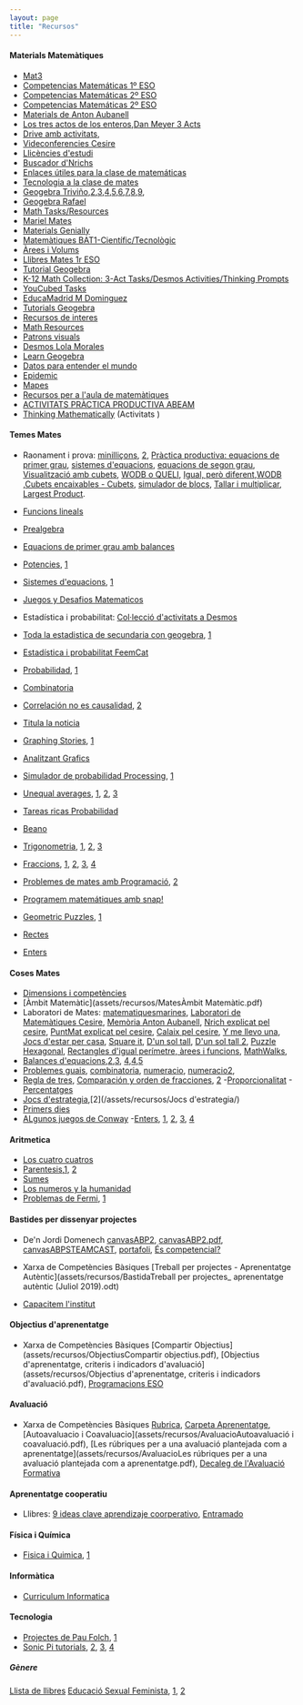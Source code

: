 ```yaml
---
layout: page
title: "Recursos"
---
```


#### Materials Matemàtiques

- [Mat3](https://mat3.cat/materials/guies-de-treball/)
- [Competencias Matemáticas 1º ESO](https://www.geogebra.org/m/dEV5qYNY)
- [Competencias Matemáticas 2º ESO](https://www.geogebra.org/m/aFeyvgJK)
- [Competencias Matemáticas 2º ESO](https://www.geogebra.org/m/mygg2z2f)
- [Materials de Anton Aubanell](http://www.xtec.cat/~aaubanel/)
- [Los tres actos de los enteros](https://tierradenumeros.com/post/hilo-tres-actos-de-los-enteros/),[Dan Meyer 3 Acts](https://docs.google.com/spreadsheets/u/0/d/1jXSt_CoDzyDFeJimZxnhgwOVsWkTQEsfqouLWNNC6Z4/pub?output=html)
- [Drive amb activitats](https://drive.google.com/drive/folders/1DRckVb0tHEqQqFpH1zH4rd0zaxBOexpl),
- [Videconferencies Cesire](https://agora.xtec.cat/cesire/general/videoconferencies-del-curs-activitats-riques-i-competencies-matematiques-a-laula-de-secundaria-en-obert/)
- [Llicències d'estudi](https://agora.xtec.cat/cesire/ambit-matematic/innovacio-i-recerca_mat/llicencies-destudi_mat/#Competencia_matematica_i_geometria_entre_l8217ESO_i_el_Batxillerat)
- [Buscador d'Nrichs](https://nrich.maths.org/search/?search=broads+topics&tab=1&fs=111110000000111)
- [Enlaces útiles para la clase de matemáticas](https://docs.google.com/document/d/174DY7xK8rLVvVwqYCweQDZ0tO4Zluf8RiG2k-cTWPDw/edit)
- [Tecnologia a la clase de mates](https://mei.org.uk/integrating-technology)
- [Geogebra Triviño](https://geogebra.ptrivino.es/export/capital201.html),[2](https://geogebra.ptrivino.es/export/capital202.html),[3](https://geogebra.ptrivino.es/export/capital203.html),[4](https://geogebra.ptrivino.es/export/capital204.html),[5](https://geogebra.ptrivino.es/export/capital205.html),[6](https://geogebra.ptrivino.es/export/capital206.html),[7](https://geogebra.ptrivino.es/export/capital207.html),[8](https://geogebra.ptrivino.es/export/capital208.html),[9](https://geogebra.ptrivino.es/export/capital209.html),
- [Geogebra Rafael](https://www.geogebra.org/u/rafael)
- [Math Tasks/Resources](https://docs.google.com/document/d/1vk4UNSkYUXtcL7znqpxRQD_9h7Fa9cV8wPuWOmDtHoI/edit)
- [Mariel Mates](https://marielmatesblog.wordpress.com)
- [Materials Genially](https://view.genial.ly/5f5e5dcd79626a0d71280042)
- [Matemàtiques BAT1-Científic/Tecnològic](https://docs.google.com/document/d/1YCm2M9XL3PwRna-7okh0lCBzn0o8pyvwR2xPEAglu2M/edit#heading=h.4jvlyd3kj3wt)
- [Àrees i Volums](https://drive.google.com/file/d/1Y6rgT6OopZEKROyxYC5BH21SgkOWpY3-/view)
- [Llibres Mates 1r ESO](https://drive.google.com/drive/folders/1BZG7rhk_aJg2q_mMo5_Jc1YR2BZORBZE)
- [Tutorial Geogebra](https://www.geogebra.org/m/depdxhks)
- [K-12 Math Collection: 3-Act Tasks/Desmos Activities/Thinking Prompts](https://drive.google.com/drive/folders/1VR1wyM6W01dA7iKjRO7VWqLo9Z4Fznoz)
- [YouCubed Tasks](https://www.youcubed.org/tasks/)
- [EducaMadrid M Dominguez](https://mediateca.educa.madrid.org/usuario/mdominguezromero)
- [Tutorials Geogebra](https://www.geogebra.org/a/14)
- [Recursos de interes](https://sites.google.com/view/matesconsara/otros-recursos-de-inter%C3%A9s?authuser=0)
- [Math Resources](https://docs.google.com/spreadsheets/d/1bIOh3S-bN0LCjVWrfpnhkaIapZKwtbAr5Z1gJQ_KGEY/edit#gid=0)
- [Patrons visuals](https://pbalaguer19.github.io/visualPatterns/)
- [Desmos Lola Morales](https://sites.google.com/view/desmosteacher-lolamorales)
- [Learn Geogebra](https://www.geogebra.org/m/jkprzjyb)
- [Datos para entender el mundo](https://abajoradicales.blogspot.com/2017/07/datos-para-entender-el-mundo.html)
- [Epidemic](https://nrich.maths.org/epidemic)
- [Mapes](https://twitter.com/joancamp/status/1233159991495921670?s=09)
- [Recursos per a l'aula de matemàtiques](https://serveiseducatius.xtec.cat/cesire/panoramica/recursos-per-laula-de-matematiques/)
- [ACTIVITATS PRÀCTICA PRODUCTIVA ABEAM](https://docs.google.com/spreadsheets/d/1oSZED2zX-27ApyogEwX5rseBxrCoKWoD/edit#gid=767189848)
- [Thinking Mathematically](https://nrich.maths.org/mathematically) (Activitats )

#### Temes Mates
- Raonament i prova: [minilliçons](https://puntmat.blogspot.com/2011/11/minillicons-i-estrategies.html), [2](https://puntmat.blogspot.com/2014/03/mes-sobre-minillicons.html), [Pràctica productiva: equacions de primer grau](https://puntmat.blogspot.com/2018/09/practica-productiva-equacions-de-primer.html), [sistemes d'equacions](https://puntmat.blogspot.com/2015/01/practica-productiva-i-sistema-dequacions.html), [equacions de segon grau](https://puntmat.blogspot.com/2014/03/practica-productiva-i-equacions-de.html), [Visualització amb cubets](https://puntmat.blogspot.com/2012/02/visualitzacio-amb-cubets-iii.html), [WODB o QUELI](https://sites.google.com/xtec.cat/cesire-matematiques-campanyes/inici/dimensi%C3%B3-web/wodb?authuser=0), [Igual, però diferent](https://sites.google.com/xtec.cat/cesire-matematiques-campanyes/inici/dimensi%C3%B3-web/igual-o-diferent?authuser=0),[WODB](http://wodb.ca/) ,[Cubets encaixables - Cubets](https://sites.google.com/xtec.cat/cesire-matematiques-campanyes/inici/laboratori-de-matem%C3%A0tiques/cubets-encaixables-vistes?authuser=0), [simulador de blocs](http://www.fisme.science.uu.nl/toepassingen/28020/), [Tallar i multiplicar](https://calaix2.blogspot.com/2012/10/tallar-i-multiplicar.html), [Largest Product](https://nrich.maths.org/1785).
- [Funcions lineals](https://teacher.desmos.com/activitybuilder/custom/5f3cf2755af60a35eb104501?lang=es)
- [Prealgebra](https://www.solvemoji.com/popular)
- [Equacions de primer grau amb balances](https://quevamosahacerhoy.com/ecuaciones-de-primer-grado-con-la-balanza/?utm_source=blogsterapp&utm_medium=twitter)
- [Potencies](https://twitter.com/smaccarrone/status/1454115852773638144?t=J042anjWQdf_Sps4jtPnfQ&s=09), [1](https://twitter.com/lolamenting/status/1451462921666678809?t=XouUusYGTziUAaLKXJujXg&s=09)
- [Sistemes d'equacions](https://twitter.com/pbeltranp/status/1444589336759001095?t=a_GfkpU2w26kv4TlYPkYCQ&s=03), [1](https://twitter.com/DeulofeuJordi/status/1238897947829587972?s=09)
- [Juegos y Desafios Matematicos](https://juegosydesafiosmatematicos.com/)
- Estadística i probabilitat: [Col·lecció d'activitats a Desmos](https://teacher.desmos.com/collection/60a295dace195c38b21c139a?lang=es)
- [Toda la estadistica de secundaria con geogebra](https://www.youtube.com/watch?v=0TloqsuEGHA), [1](https://drive.google.com/file/d/124SPE-PwvGB78O73eTJeU_ns5LNOHY_Y/view)
- [Estadística i probabilitat FeemCat](http://ademgi.feemcat.org/materials/tema13/)
- [Probabilidad](https://seeing-theory.brown.edu/basic-probability/es.html), [1](https://twitter.com/smaccarrone/status/1321773822878584834?s=09)
- [Combinatoria](https://www.cambridgemaths.org/Images/espresso_31_introduction-to-combinations.pdf)
- [Correlación no es causalidad](https://twitter.com/Picanumeros/status/1316810927262572546), [2](https://picanumeros.wordpress.com/2020/10/15/el-secreto-de-las-spurious-correlations-por-que-comer-queso-no-causa-la-aparicion-de-doctores-en-ingenieria/)
- [Titula la noticia](https://teacher.desmos.com/activitybuilder/custom/5f7016a742f2347c15934f5f?lang=es#preview/fc7e4e69-6d6c-4dc8-acfb-afab095cda7b)
- [Graphing Stories](https://teacher.desmos.com/activitybuilder/custom/58797d35d81a612605304b1f?lang=es&collections=featured-collections%2C5da6476150c0c36a0caf8ffb), [1](http://www.graphingstories.com/)
- [Analitzant Grafics](https://www.youcubed.org/resources/analyzing-graphs-3-12/)
- [Simulador de probabilidad Processing](http://matematicas11235813.luismiglesias.es/2021/03/31/simulador-de-probabilidad-lanzamiento-de-un-dado-con-proccesing/), [1](https://openprocessing.org/sketch/1154275)
- [Unequal averages](https://nrich.maths.org/unequal), [1](https://www.youtube.com/watch?v=BhDINcErhkU&t=7329s), [2](https://twitter.com/CcBcnMvd/status/1401157091621052418/photo/1), [3](https://twitter.com/CcBcnMvd/status/1401157091621052418)
- [Tareas ricas Probabilidad](https://docs.google.com/presentation/d/1tPsgxgObWB1TCmcq6Ugv06sDMfhbYdSUu3J2qCNr11A/edit#slide=id.ge4fc03a361_0_408)
- [Beano](https://twitter.com/palindromiano/status/1446518464810819601)
- [Trigonometria](https://twitter.com/MathigonOrg/status/1398640589823004677?s=09), [1](https://www.geogebra.org/m/rgcmdtd5), [2](https://teacher.desmos.com/activitybuilder/custom/5f23cca2e49e0244f13c9b1a?lang=es), [3](https://twitter.com/totipm/status/1234194987241349120?s=09)

- [Fraccions](https://twitter.com/pbeltranp/status/1384591092230787086?s=09), [1](https://twitter.com/DavidBarba2/status/1375520549414244357?s=09), [2](https://nrich.maths.org/13081), [3](https://twitter.com/MsIdeasMnosCtas/status/1284077505125789696/photo/1), [4](http://fractiontalks.com/)
- [Problemes de mates amb Programació](https://projecteuler.net/archives), [2](https://www.codebymath.com/index.php/welcome)
- [Programem matemátiques amb snap!](https://docs.google.com/presentation/d/e/2PACX-1vQPnQXRGEoAE61PJHT1JpXeUhL6eS_YWOpZ19yyguq-3wsG5jDRi-RRbCU2tx2bVxC9uS6iRvQUN03W/pub?start=false&loop=false&delayms=3000#slide=id.gf37d89184d_0_108)
- [Geometric Puzzles](https://drive.google.com/file/d/1hVP8tLURVDphmHsphz5BQLVzHCeTts29/view), [1](https://twitter.com/brilliantorg/status/1315351925966204930?s=09)
- [Rectes](https://teacher.desmos.com/activitybuilder/custom/5f8928490478200c707c7a0b?lang=es)
- [Enters](https://twitter.com/pbeltranp/status/1253953129177059328?s=09)

#### Coses Mates

- [Dimensions i competències](assets/recursos/MatesDimensions_innovamat.jpg)
- [Àmbit Matemàtic](assets/recursos/MatesÀmbit Matemàtic.pdf)
- Laboratori de Mates: [matematiquesmarines](https://matematiquesmarines.blogspot.com/), [Laboratori de Matemàtiques Cesire](https://sites.google.com/xtec.cat/cesire-matematiques-campanyes/laboratori-de-matem%C3%A0tiques), [Memòria Anton Aubanell](http://www.xtec.cat/~aaubanel/Memoria/Memoria.pdf), [Nrich explicat pel cesire](https://sites.google.com/xtec.cat/cesire-matematiques-campanyes/dimensi%C3%B3-web/nrich), [PuntMat explicat pel cesire](https://sites.google.com/xtec.cat/cesire-matematiques-campanyes/dimensi%C3%B3-web/puntmat?authuser=0), [Calaix pel cesire](https://sites.google.com/xtec.cat/cesire-matematiques-campanyes/dimensi%C3%B3-web/calaix-ie), [Y me llevo una](https://capitanswing.com/libros/y-me-llevo-una/), [Jocs d'estar per casa](https://www.vilaweb.cat/etiqueta/jocs-destar-per-casa/), [Square it](https://nrich.maths.org/squareit), [D'un sol tall](https://calaix2.blogspot.com/2015/11/dun-sol-tall-1.html), [D'un sol tall 2](https://calaix2.blogspot.com/2015/11/dun-sol-tall-2.html), [Puzzle Hexagonal](https://www.geogebra.org/m/scuk6ga4), [Rectangles d'igual perímetre, àrees i funcions](https://apliense.xtec.cat/arc/node/29113), [MathWalks](https://sites.google.com/powayusd.com/math-walks/home),
- [Balances d'equacions](https://teacher.desmos.com/activitybuilder/custom/6011c8ac0cf5ee4473203b36?lang=es),[2](https://www.didax.com/math/virtual-manipulatives.html),[3](https://www.dlt.ncssm.edu/tiger/math1.htm), [4](https://mathigon.org/polypad),[4](https://phet.colorado.edu/sims/html/equality-explorer/latest/equality-explorer_es.html),[5](https://www.transum.org/software/SW/Starter_of_the_day/Students/Stable_Scales_Quiz.asp)
- [Problemes guais](https://twitter.com/pbeltranp/status/1417875549339406339), [combinatoria](https://twitter.com/mmart659/status/1397566020219461633), [numeracio](https://nrich.maths.org/6499), [numeracio2](https://www.epriego.net/educa/game-cifras.asp),
- [Regla de tres](https://twitter.com/pbeltranp/status/1386273501443670016), [Comparación y orden de fracciones](https://twitter.com/pbeltranp/status/1332978320280088576?t=4t0YAK-3R-Nsq2BAm7eEqQ&s=19), [2](https://twitter.com/pbeltranp/status/1446919670209159169)
-[Proporcionalitat](https://teacher.desmos.com/activitybuilder/custom/61710fe92f06505672b93b60?lang=es)
-[Percentatges](https://twitter.com/david_meldor/status/1318498567401689088?s=09)
- [Jocs d'estrategia](https://twitter.com/srdelafu/status/1445039608476094470?t=IcyBc3U4LmvzMQAFXFWarw&s=03),[2](/assets/recursos/Jocs d'estrategia/)
- [Primers dies](https://mathequalslove.net/first-week-of-school-activities/#Lets_Make_Squares)
- [ALgunos juegos de Conway](https://juegosydesafiosmatematicos.com/contenido.aspx?id=33&idSeccion=3)
-[Enters](https://neoparaiso.com/imprimir/material-de-Negativos), [1](https://puntmat.blogspot.com/2011/06/conjectura-de-collatz-una-activitat-de.html), [2](http://puntmat.blogspot.com/2012/11/quadrat-magics-i-nombres-enters.html), [3](https://www.maths4everything.com/copia-de-actproc), [4](http://puntmat.blogspot.com/2020/09/practica-productiva-sumes-i-restes-de.html)

#### Aritmetica
- [Los cuatro cuatros](https://es.wikipedia.org/wiki/Cuatro_cuatros)
- [Parentesis](https://twitter.com/lolamenting/status/1443242320837611536?s=03),[1](https://www.coolmathgames.com/0-make-24), [2](https://teacher.desmos.com/activitybuilder/custom/57ae458a697f767c75597801)
- [Sumes](https://transum.org/Software/SW/Starter_of_the_day/starter_November13.ASP?sums=2)
- [Los numeros y la humanidad](http://gisme.eu/exponumhum/es/counters.php)
- [Problemas de Fermi](https://polipapers.upv.es/index.php/MSEL/article/download/7707/8120), [1](https://detalesanewton.wordpress.com/2019/11/09/un-discurso-y-dos-problemas-de-fermi-sobre-el-calentamiento-global/comment-page-1/#comment-2632)

#### Bastides per dissenyar projectes

- De'n Jordi Domenech [canvasABP2](assets/recursos/BastidacanvasABP2.odp), [canvasABP2.pdf](assets/recursos/BastidacanvasABP2.pdf), [canvasABPSTEAMCAST](assets/recursos/BastidacanvasABPSTEMCAST.odp), [portafoli](assets/recursos/BastidaportfolioABP2.pdf), [És competencial?](assets/recursos/BastidaFull-indicadors-unitats-competencials.pdf)


- Xarxa de Competències Bàsiques [Treball per projectes - Aprenentatge Autèntic](assets/recursos/BastidaTreball per projectes_ aprenentatge autèntic (Juliol 2019).odt)

- [Capacitem l'institut](assets/recursos/BastidaCapacitemlinstitut.pdf)

#### Objectius d'aprenentatge

- Xarxa de Competències Bàsiques [Compartir Objectius](assets/recursos/ObjectiusCompartir objectius.pdf), [Objectius d'aprenentatge, criteris i indicadors d'avaluació](assets/recursos/Objectius d'aprenentatge, criteris i indicadors d'avaluació.pdf), [Programacions ESO](assets/recursos/Objectius20180302ProgramacionsESO.pdf)

#### Avaluació

- Xarxa de Competències Bàsiques [Rubrica](assets/recursos/Avaluaciorubrica.pdf), [Carpeta Aprenentatge](assets/recursos/Avaluaciocarpeta-aprenentatge.pdf), [Autoavaluacio i Coavaluacio](assets/recursos/AvaluacioAutoavaluació i coavaluació.pdf), [Les rúbriques per a una avaluació plantejada com a aprenentatge](assets/recursos/AvaluacioLes rúbriques per a una avaluació plantejada com a aprenentatge.pdf), [Decaleg de l'Avaluació Formativa](assets/recursos/AvaluacioDecaleg-AxA.pdf)


#### Aprenentatge cooperatiu

- Llibres: [9 ideas clave aprendizaje coorperativo](https://twitter.com/MarianaMorale19/status/1275037551359909889), [Entramado](https://twitter.com/MarianaMorale19/status/1276432304156676096)

#### Física i Química

- [Fisica i Quimica](https://fisiquimicamente.com/recursos-fisica-quimica/apuntes/), [1](https://didacticafisicaquimica.es/)

#### Informàtica

- [Curriculum Informatica](https://teachcomputing.org/curriculum)

#### Tecnologia

- [Projectes de Pau Folch](https://sites.google.com/view/electronica-programaci-arduino/inici), [1](https://twitter.com/paufolchsax/status/1435266430816169984?s=03)
- [Sonic Pi tutorials](https://www.youtube.com/playlist?list=PLxJoOXhg8m5LbBzczDCeZ4wzky1K578SS), [2](https://www.youtube.com/playlist?list=PLIsdHp2z9wFlu3MRII0eS5NysniOOnXL5), [3](https://dev.to/obitodarky/create-music-with-code-4d8o), [4](https://dev.to/obitodarky/create-music-with-code-2-57je)
##### Gènere
[Llista de llibres](https://twitter.com/albablanco29/status/1376079770367242240?s=09)
[Educació Sexual Feminista](https://twitter.com/sidastudi/status/1252628023775498242), [1](http://salutsexual.sidastudi.org/resources/inmagic-img/DD59548.pdf), [2](http://salutsexual.sidastudi.org/resources/inmagic-img/DD59545.pdf)
